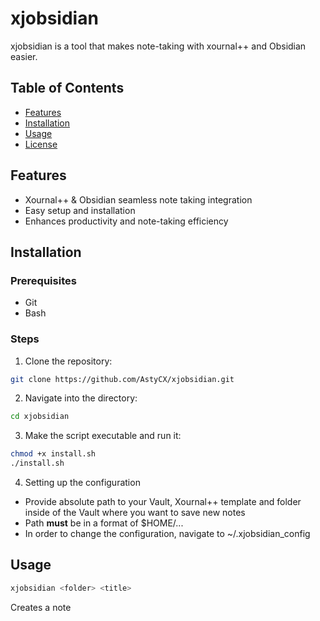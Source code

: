 # xjobsidian

xjobsidian is a tool that makes note-taking with xournal++ and Obsidian easier.

## Table of Contents
- [Features](#features)
- [Installation](#installation)
- [Usage](#usage)
- [License](#license)

## Features
- Xournal++ & Obsidian seamless note taking integration
- Easy setup and installation
- Enhances productivity and note-taking efficiency

## Installation

### Prerequisites
- Git
- Bash

### Steps
1. Clone the repository:
```sh
git clone https://github.com/AstyCX/xjobsidian.git
```
2. Navigate into the directory:
```sh
cd xjobsidian
```
3. Make the script executable and run it:
```sh
chmod +x install.sh
./install.sh
```
4. Setting up the configuration
- Provide absolute path to your Vault, Xournal++ template and folder inside of the Vault where you want to save new notes
- Path **must** be in a format of $HOME/...
- In order to change the configuration, navigate to ~/.xjobsidian_config

## Usage
```sh
xjobsidian <folder> <title>
```
Creates a note **<title>** in $HOME/<yourpath>/<notes_folder>/<folder>

If called without params, would ask for the params in the terminal
```sh
xjobsidian
```

## License
This project is licensed under the GNU General Public License v3.0. See the [LICENSE](https://www.gnu.org/licenses/gpl-3.0.en.html) file for details.
